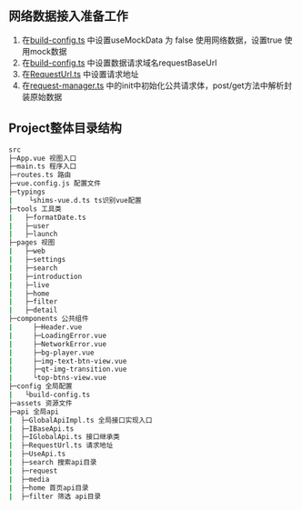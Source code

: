## 网络数据接入准备工作
1. 在[build-config.ts](./src/config/build-config.ts) 中设置useMockData 为 false 使用网络数据，设置true 使用mock数据
2. 在[build-config.ts](./src/config/build-config.ts) 中设置数据请求域名requestBaseUrl
3. 在[RequestUrl.ts](./src/api/RequestUrl.ts) 中设置请求地址
4. 在[request-manager.ts](./src/api/request/request-manager.ts) 中的init中初始化公共请求体，post/get方法中解析封装原始数据

## Project整体目录结构
```bash
src
├─App.vue 视图入口
├─main.ts 程序入口
├─routes.ts 路由
├─vue.config.js 配置文件
├─typings
|    └shims-vue.d.ts ts识别vue配置
├─tools 工具类
|   ├─formatDate.ts
|   ├─user
|   ├─launch
├─pages 视图
|   ├─web
|   ├─settings
|   ├─search
|   ├─introduction
|   ├─live
|   ├─home
|   ├─filter
|   ├─detail
├─components 公共组件
|     ├─Header.vue
|     ├─LoadingError.vue
|     ├─NetworkError.vue
|     ├─bg-player.vue
|     ├─img-text-btn-view.vue
|     ├─qt-img-transition.vue
|     └top-btns-view.vue
├─config 全局配置
|   └build-config.ts
├─assets 资源文件
├─api 全局api
|  ├─GlobalApiImpl.ts 全局接口实现入口
|  ├─IBaseApi.ts 
|  ├─IGlobalApi.ts 接口继承类
|  ├─RequestUrl.ts 请求地址
|  ├─UseApi.ts
|  ├─search 搜索api目录
|  ├─request 
|  ├─media
|  ├─home 首页api目录
|  ├─filter 筛选 api目录
```

